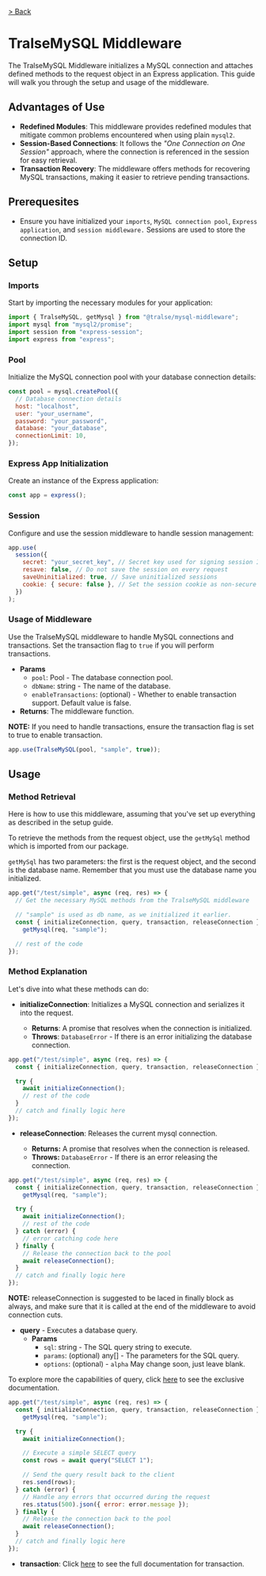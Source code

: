 [> Back](../README.md)

# TralseMySQL Middleware

The TralseMySQL Middleware initializes a MySQL connection and attaches defined methods to the request object in an Express application. This guide will walk you through the setup and usage of the middleware.

## Advantages of Use

- **Redefined Modules**: This middleware provides redefined modules that mitigate common problems encountered when using plain `mysql2`.
- **Session-Based Connections**: It follows the _"One Connection on One Session"_ approach, where the connection is referenced in the session for easy retrieval.
- **Transaction Recovery**: The middleware offers methods for recovering MySQL transactions, making it easier to retrieve pending transactions.

## Prerequesites

- Ensure you have initialized your `imports`, `MySQL connection pool`, `Express application`, and `session middleware.` Sessions are used to store the connection ID.

## Setup

### Imports

Start by importing the necessary modules for your application:

```javascript
import { TralseMySQL, getMysql } from "@tralse/mysql-middleware";
import mysql from "mysql2/promise";
import session from "express-session";
import express from "express";
```

### Pool

Initialize the MySQL connection pool with your database connection details:

```javascript
const pool = mysql.createPool({
  // Database connection details
  host: "localhost",
  user: "your_username",
  password: "your_password",
  database: "your_database",
  connectionLimit: 10,
});
```

### Express App Initialization

Create an instance of the Express application:

```javascript
const app = express();
```

### Session

Configure and use the session middleware to handle session management:

```javascript
app.use(
  session({
    secret: "your_secret_key", // Secret key used for signing session IDs
    resave: false, // Do not save the session on every request
    saveUninitialized: true, // Save uninitialized sessions
    cookie: { secure: false }, // Set the session cookie as non-secure (can be sent over HTTP)
  })
);
```

### Usage of Middleware

Use the TralseMySQL middleware to handle MySQL connections and transactions. Set the transaction flag to `true` if you will perform transactions.

- **Params**
  - `pool`: Pool - The database connection pool.
  - `dbName`: string - The name of the database.
  - `enableTransactions`: (optional) - Whether to enable transaction support. Default value is false.
- **Returns**: The middleware function.

**NOTE:** If you need to handle transactions, ensure the transaction flag is set to true to enable transaction.

```javascript
app.use(TralseMySQL(pool, "sample", true));
```

## Usage

### Method Retrieval

Here is how to use this middleware, assuming that you've set up everything as described in the setup guide.

To retrieve the methods from the request object, use the `getMySql` method which is imported from our package.

`getMySql` has two parameters: the first is the request object, and the second is the database name. Remember that you must use the database name you initialized.

```javascript
app.get("/test/simple", async (req, res) => {
  // Get the necessary MySQL methods from the TralseMySQL middleware

  // "sample" is used as db name, as we initialized it earlier.
  const { initializeConnection, query, transaction, releaseConnection } =
    getMysql(req, "sample");

  // rest of the code
});
```

### Method Explanation

Let's dive into what these methods can do:

- **initializeConnection**: Initializes a MySQL connection and serializes it into the request.

  - **Returns**: A promise that resolves when the connection is initialized.
  - **Throws**: `DatabaseError` - If there is an error initializing the database connection.

```javascript
app.get("/test/simple", async (req, res) => {
  const { initializeConnection, query, transaction, releaseConnection } = getMysql(req, "sample");

  try {
    await initializeConnection();
    // rest of the code
  }
  // catch and finally logic here
});
```

- **releaseConnection**: Releases the current mysql connection.

  - **Returns:** A promise that resolves when the connection is released.
  - **Throws:** `DatabaseError` - If there is an error releasing the connection.

```javascript
app.get("/test/simple", async (req, res) => {
  const { initializeConnection, query, transaction, releaseConnection } =
    getMysql(req, "sample");

  try {
    await initializeConnection();
    // rest of the code
  } catch (error) {
    // error catching code here
  } finally {
    // Release the connection back to the pool
    await releaseConnection();
  }
  // catch and finally logic here
});
```

**NOTE:** releaseConnection is suggested to be laced in finally block as always, and make sure that it is called at the end of the middleware to avoid connection cuts.

- **query** - Executes a database query.
  - **Params**
    - `sql`: string - The SQL query string to execute.
    - `params`: (optional) any[] - The parameters for the SQL query.
    - `options`: (optional) - `alpha` May change soon, just leave blank.

To explore more the capabilities of query, click [here](./QUERY.md) to see the exclusive documentation.

```javascript
app.get("/test/simple", async (req, res) => {
  const { initializeConnection, query, transaction, releaseConnection } =
    getMysql(req, "sample");

  try {
    await initializeConnection();

    // Execute a simple SELECT query
    const rows = await query("SELECT 1");

    // Send the query result back to the client
    res.send(rows);
  } catch (error) {
    // Handle any errors that occurred during the request
    res.status(500).json({ error: error.message });
  } finally {
    // Release the connection back to the pool
    await releaseConnection();
  }
  // catch and finally logic here
});
```

- **transaction**: Click [here](./TRANSACTION.md) to see the full documentation for transaction.
